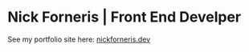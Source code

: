 # Nick Forneris | Front End Develper

See my portfolio site here: [nickforneris.dev](https://nickforneris.dev)
